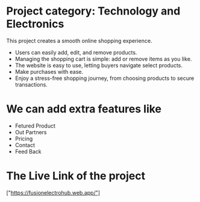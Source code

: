 # Project category: Technology and Electronics

This project creates a smooth online shopping experience. 

- Users can easily add, edit, and remove products. 
- Managing the shopping cart is simple: add or remove items as you like. 
- The website is easy to use, letting buyers navigate select products.
- Make purchases with ease. 
- Enjoy a stress-free shopping journey, from choosing products to secure transactions.

# We can add extra features like

- Fetured Product
- Out Partners 
- Pricing
- Contact
- Feed Back

# The Live Link of the project
["https://fusionelectrohub.web.app/"]

